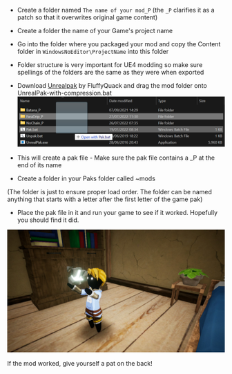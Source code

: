 - Create a folder named `The name of your mod_P` (the `_P` clarifies it as a patch so that it overwrites original game content)
- Create a folder the name of your Game's project name
- Go into the folder where you packaged your mod and copy the Content folder in `WindowsNoEditor\ProjectName` into this folder
- Folder structure is very important for UE4 modding so make sure spellings of the folders are the same as they were when exported
- Download [Unrealpak](https://fluffyquack.com/tools/unrealpak.rar) by FluffyQuack and drag the mod folder onto UnrealPak-with-compression.bat
![](Packaging.png)

- This will create a pak file - Make sure the pak file contains a _P at the end of its name
- Create a folder in your Paks folder called ~mods

(The folder is just to ensure proper load order. The folder can be named anything that starts with a letter after the first letter of the game pak) 
- Place the pak file in it and run your game to see if it worked. Hopefully you should find it did.

![](drip.png)

If the mod worked, give yourself a pat on the back! 